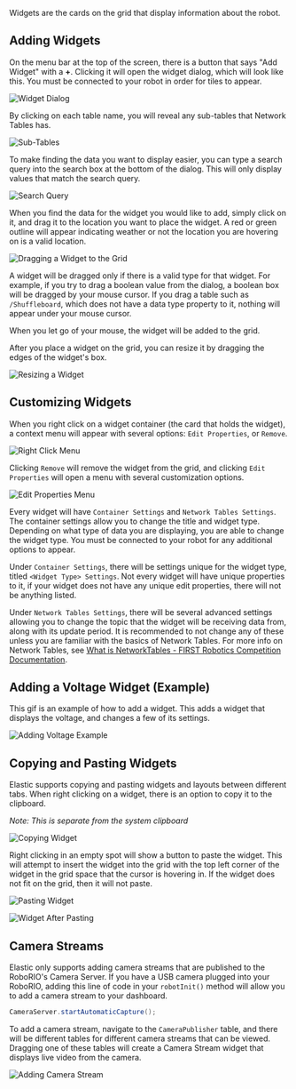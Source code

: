 Widgets are the cards on the grid that display information about the robot.

## Adding Widgets

On the menu bar at the top of the screen, there is a button that says "Add Widget" with a **+**. Clicking it will open the widget dialog, which will look like this. You must be connected to your robot in order for tiles to appear.

![Widget Dialog](https://github.com/Gold872/elastic-dashboard/blob/main/screenshots/adding_widgets/dialog_collapsed.png)

By clicking on each table name, you will reveal any sub-tables that Network Tables has.

![Sub-Tables](https://github.com/Gold872/elastic-dashboard/blob/main/screenshots/adding_widgets/dialog_expanded.png)

To make finding the data you want to display easier, you can type a search query into the search box at the bottom of the dialog. This will only display values that match the search query.

![Search Query](https://github.com/Gold872/elastic-dashboard/blob/main/screenshots/adding_widgets/dialog_search.png)

When you find the data for the widget you would like to add, simply click on it, and drag it to the location you want to place the widget. A red or green outline will appear indicating weather or not the location you are hovering on is a valid location.

![Dragging a Widget to the Grid](https://github.com/Gold872/elastic-dashboard/blob/main/screenshots/adding_widgets/dialog_dragging.png)

A widget will be dragged only if there is a valid type for that widget. For example, if you try to drag a boolean value from the dialog, a boolean box will be dragged by your mouse cursor. If you drag a table such as `/Shuffleboard`, which does not have a data type property to it, nothing will appear under your mouse cursor.

When you let go of your mouse, the widget will be added to the grid.

After you place a widget on the grid, you can resize it by dragging the edges of the widget's box.

![Resizing a Widget](https://github.com/Gold872/elastic-dashboard/blob/main/screenshots/adding_widgets/dialog_resizing.png)

## Customizing Widgets

When you right click on a widget container (the card that holds the widget), a context menu will appear with several options: `Edit Properties`, or `Remove`.

![Right Click Menu](https://github.com/Gold872/elastic-dashboard/blob/main/screenshots/adding_widgets/context_menu.png)

Clicking `Remove` will remove the widget from the grid, and clicking `Edit Properties` will open a menu with several customization options.

![Edit Properties Menu](https://github.com/Gold872/elastic-dashboard/blob/main/screenshots/adding_widgets/properties_menu.png)

Every widget will have `Container Settings` and `Network Tables Settings`. The container settings allow you to change the title and widget type. Depending on what type of data you are displaying, you are able to change the widget type. You must be connected to your robot for any additional options to appear.

Under `Container Settings`, there will be settings unique for the widget type, titled `<Widget Type> Settings`. Not every widget will have unique properties to it, if your widget does not have any unique edit properties, there will not be anything listed.

Under `Network Tables Settings`, there will be several advanced settings allowing you to change the topic that the widget will be receiving data from, along with its update period. It is recommended to not change any of these unless you are familiar with the basics of Network Tables. For more info on Network Tables, see [What is NetworkTables - FIRST Robotics Competition Documentation](https://docs.wpilib.org/en/stable/docs/software/networktables/networktables-intro.html).

## Adding a Voltage Widget (Example)

This gif is an example of how to add a widget. This adds a widget that displays the voltage, and changes a few of its settings.

![Adding Voltage Example](https://github.com/Gold872/elastic-dashboard/blob/main/screenshots/adding_widgets/adding_voltage.gif)

## Copying and Pasting Widgets

Elastic supports copying and pasting widgets and layouts between different tabs. When right clicking on a widget, there is an option to copy it to the clipboard.

*Note: This is separate from the system clipboard*

![Copying Widget](https://github.com/Gold872/elastic-dashboard/blob/main/screenshots/widget_copy_paste/copying_widget.png)

Right clicking in an empty spot will show a button to paste the widget. This will attempt to insert the widget into the grid with the top left corner of the widget in the grid space that the cursor is hovering in. If the widget does not fit on the grid, then it will not paste.

![Pasting Widget](https://github.com/Gold872/elastic-dashboard/blob/main/screenshots/widget_copy_paste/pasting_widget.png)

![Widget After Pasting](https://github.com/Gold872/elastic-dashboard/blob/main/screenshots/widget_copy_paste/widget_after_pasting.png)

## Camera Streams

Elastic only supports adding camera streams that are published to the RoboRIO's Camera Server. If you have a USB camera plugged into your RoboRIO, adding this line of code in your `robotInit()` method will allow you to add a camera stream to your dashboard.

```java
CameraServer.startAutomaticCapture();
```

To add a camera stream, navigate to the `CameraPublisher` table, and there will be different tables for different camera streams that can be viewed. Dragging one of these tables will create a Camera Stream widget that displays live video from the camera.

![Adding Camera Stream](https://github.com/Gold872/elastic-dashboard/blob/main/screenshots/adding_widgets/camera_stream.png)